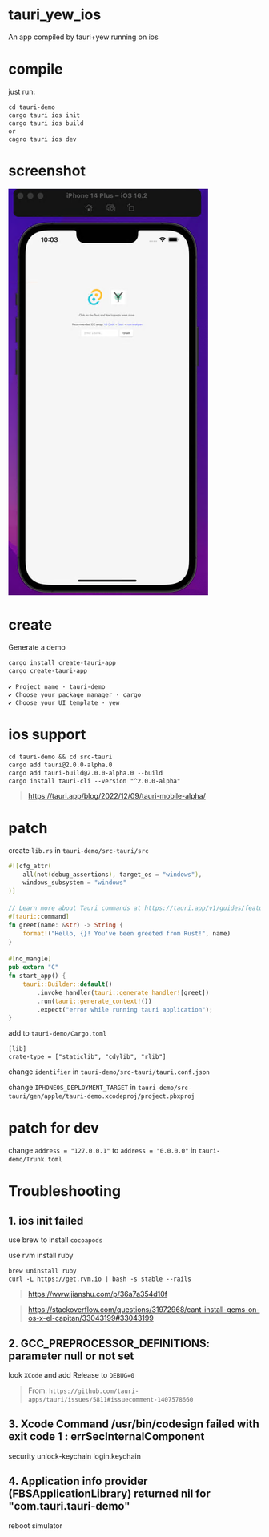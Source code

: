 # tauri_yew_ios
An app compiled by tauri+yew running on ios

# compile

just run:

```
cd tauri-demo
cargo tauri ios init
cargo tauri ios build
or
cagro tauri ios dev
```

# screenshot

![ios](screenshots/ios.PNG "emulator")

# create

Generate a demo

```
cargo install create-tauri-app
cargo create-tauri-app

✔ Project name · tauri-demo
✔ Choose your package manager · cargo
✔ Choose your UI template · yew
```

# ios support

```
cd tauri-demo && cd src-tauri
cargo add tauri@2.0.0-alpha.0
cargo add tauri-build@2.0.0-alpha.0 --build
cargo install tauri-cli --version "^2.0.0-alpha"
```

> https://tauri.app/blog/2022/12/09/tauri-mobile-alpha/

# patch

create `lib.rs` in `tauri-demo/src-tauri/src`

```rust
#![cfg_attr(
    all(not(debug_assertions), target_os = "windows"),
    windows_subsystem = "windows"
)]

// Learn more about Tauri commands at https://tauri.app/v1/guides/features/command
#[tauri::command]
fn greet(name: &str) -> String {
    format!("Hello, {}! You've been greeted from Rust!", name)
}

#[no_mangle]
pub extern "C"
fn start_app() {
    tauri::Builder::default()
        .invoke_handler(tauri::generate_handler![greet])
        .run(tauri::generate_context!())
        .expect("error while running tauri application");
}
```

add to `tauri-demo/Cargo.toml`

```
[lib]
crate-type = ["staticlib", "cdylib", "rlib"]
```

change `identifier` in `tauri-demo/src-tauri/tauri.conf.json`

change `IPHONEOS_DEPLOYMENT_TARGET` in `tauri-demo/src-tauri/gen/apple/tauri-demo.xcodeproj/project.pbxproj`

# patch for dev

change `address = "127.0.0.1"` to `address = "0.0.0.0"` in `tauri-demo/Trunk.toml`

# Troubleshooting

## 1. ios init failed

use brew to install `cocoapods`

use rvm install ruby

```
brew uninstall ruby
curl -L https://get.rvm.io | bash -s stable --rails
```

> https://www.jianshu.com/p/36a7a354d10f

> https://stackoverflow.com/questions/31972968/cant-install-gems-on-os-x-el-capitan/33043199#33043199

## 2. GCC_PREPROCESSOR_DEFINITIONS: parameter null or not set

look `XCode` and add Release to `DEBUG=0`

> From: `https://github.com/tauri-apps/tauri/issues/5811#issuecomment-1407578660`

## 3. Xcode Command /usr/bin/codesign failed with exit code 1 : errSecInternalComponent

security unlock-keychain login.keychain

## 4. Application info provider (FBSApplicationLibrary) returned nil for "com.tauri.tauri-demo"

reboot simulator